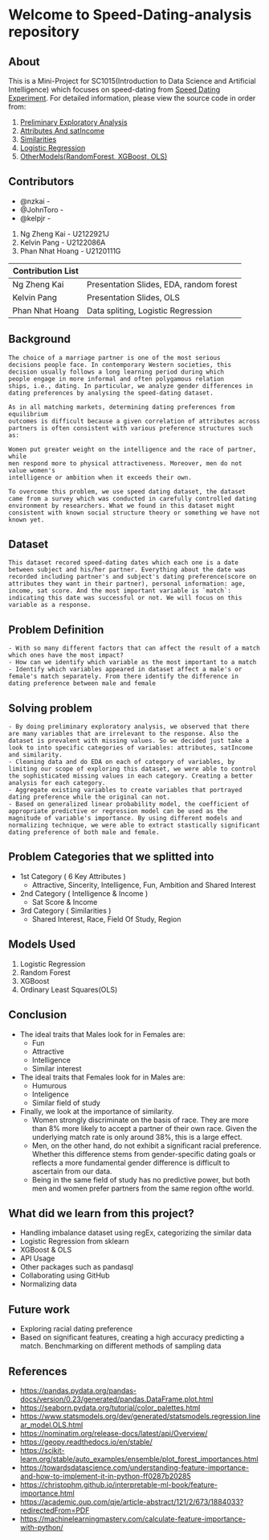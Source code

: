 # Welcome to Speed-Dating-analysis repository

## About
This is a Mini-Project for SC1015(Introduction to Data Science and Artificial Intelligence) which focuses on speed-dating from [Speed Dating Experiment](https://www.kaggle.com/datasets/annavictoria/speed-dating-experiment). For detailed information, please view the source code in order from:


1. [Preliminary Exploratory Analysis](https://github.com/JohnToro-CZAF/SpeedDating-SC1015-project/blob/main/1-PreliminaryExploratoryAnalysis.ipynb)
2. [Attributes And satIncome](https://github.com/JohnToro-CZAF/SpeedDating-SC1015-project/blob/main/2-Attributes%26incomeSAT.ipynb)
3. [Similarities](https://github.com/JohnToro-CZAF/SpeedDating-SC1015-project/blob/main/3-Similarities.ipynb)
4. [Logistic Regression](https://github.com/JohnToro-CZAF/SpeedDating-SC1015-project/blob/main/4-LogisticRegression.ipynb)
5. [OtherModels(RandomForest, XGBoost, OLS)](https://github.com/JohnToro-CZAF/SpeedDating-SC1015-project/blob/main/5-OtherModels(RandomForest%2C%20XGBoost%2C%20OLS).ipynb)

## Contributors

- @nzkai -
- @JohnToro -
- @kelpjr - 

1. Ng Zheng Kai - U2122921J
2. Kelvin Pang - U2122086A
3. Phan Nhat Hoang - U2120111G

| Contribution List     	|                                 	        |
|-----------------------	|------------------------------------	    |             
| Ng Zheng Kai 	            | Presentation Slides, EDA, random forest   |
| Kelvin Pang            	| Presentation Slides, OLS                  |
| Phan Nhat Hoang           | Data spliting, Logistic Regression	    |

## Background
    The choice of a marriage partner is one of the most serious 
    decisions people face. In contemporary Western societies, this 
    decision usually follows a long learning period during which 
    people engage in more informal and often polygamous relation 
    ships, i.e., dating. In particular, we analyze gender differences in dating preferences by analysing the speed-dating dataset. 

    As in all matching markets, determining dating preferences from equilibrium 
    outcomes is difficult because a given correlation of attributes across 
    partners is often consistent with various preference structures such as:

    Women put greater weight on the intelligence and the race of partner, while 
    men respond more to physical attractiveness. Moreover, men do not value women's 
    intelligence or ambition when it exceeds their own. 

    To overcome this problem, we use speed dating dataset, the dataset came from a survey which was conducted in carefully controlled dating environment by researchers. What we found in this dataset might consistent with known social structure theory or something we have not known yet. 
     
## Dataset
    This dataset recored speed-dating dates which each one is a date between subject and his/her partner. Everything about the date was recorded including partner's and subject's dating preference(score on attributes they want in their partner), personal information: age, income, sat score. And the most important variable is `match`: indicating this date was successful or not. We will focus on this variable as a response.
## Problem Definition
    - With so many different factors that can affect the result of a match which ones have the most impact?
    - How can we identify which variable as the most important to a match
    - Identify which variables appeared in dataset affect a male's or female's match separately. From there identify the difference in dating preference between male and female

## Solving problem
    - By doing preliminary exploratory analysis, we observed that there are many variables that are irrelevant to the response. Also the dataset is prevalent with missing values. So we decided just take a look to into specific categories of variables: attributes, satIncome and similarity. 
    - Cleaning data and do EDA on each of category of variables, by limiting our scope of exploring this dataset, we were able to control the sophisticated missing values in each category. Creating a better analysis for each category.
    - Aggregate existing variables to create variables that portrayed dating preference while the original can not.
    - Based on generalized linear probability model, the coefficient of appropriate predictive or regression model can be used as the magnitude of variable's importance. By using different models and normalizing technique, we were able to extract stastically significant dating preference of both male and female.

## Problem Categories that we splitted into
- 1st Category ( 6 Key Attributes )
   - Attractive, Sincerity, Intelligence, Fun, Ambition and Shared Interest
- 2nd Category ( Intelligence & Income )
   - Sat Score & Income
- 3rd Category ( Similarities )
   - Shared Interest, Race, Field Of Study, Region

## Models Used

1. Logistic Regression
2. Random Forest
3. XGBoost
4. Ordinary Least Squares(OLS)

## Conclusion
- The ideal traits that Males look for in Females are:
   - Fun
   - Attractive
   - Intelligence
   - Similar interest
- The ideal traits that Females look for in Males are:
   - Humurous
   - Inteligence
   - Similar field of study
- Finally, we look at the importance of similarity. 
   - Women strongly discriminate on the basis of race. They are more than 8% more 
    likely to accept a partner of their own race. Given the underlying 
    match rate is only around 38%, this is a large effect. 
   - Men, on the other hand, do not exhibit a significant racial preference. Whether this 
    difference stems from gender-specific dating goals or reflects a 
    more fundamental gender difference is difficult to ascertain from 
    our data. 
   - Being in the same field of study has no predictive 
    power, but both men and women prefer partners from the same 
    region ofthe world. 


## What did we learn from this project?
- Handling imbalance dataset using regEx, categorizing the similar data
- Logistic Regression from sklearn
- XGBoost & OLS
- API Usage
- Other packages such as pandasql
- Collaborating using GitHub
- Normalizing data

## Future work
- Exploring racial dating preference
- Based on significant features, creating a high accuracy predicting a match. Benchmarking on different methods of sampling data

## References
- https://pandas.pydata.org/pandas-docs/version/0.23/generated/pandas.DataFrame.plot.html
- https://seaborn.pydata.org/tutorial/color_palettes.html
- https://www.statsmodels.org/dev/generated/statsmodels.regression.linear_model.OLS.html
- https://nominatim.org/release-docs/latest/api/Overview/
- https://geopy.readthedocs.io/en/stable/
- https://scikit-learn.org/stable/auto_examples/ensemble/plot_forest_importances.html
- https://towardsdatascience.com/understanding-feature-importance-and-how-to-implement-it-in-python-ff0287b20285
- https://christophm.github.io/interpretable-ml-book/feature-importance.html
- https://academic.oup.com/qje/article-abstract/121/2/673/1884033?redirectedFrom=PDF
- https://machinelearningmastery.com/calculate-feature-importance-with-python/
